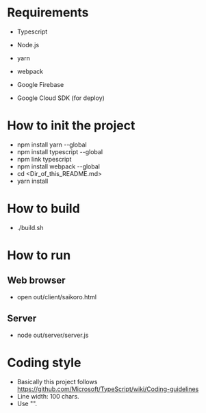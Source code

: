 # Requirements

* Typescript
* Node.js
* yarn
* webpack
* Google Firebase

* Google Cloud SDK (for deploy) 

# How to init the project

* npm install yarn --global
* npm install typescript --global
* npm link typescript
* npm install webpack --global
* cd <Dir_of_this_README.md>
* yarn install

# How to build

* ./build.sh

# How to run

## Web browser
* open out/client/saikoro.html

## Server
* node out/server/server.js

# Coding style

* Basically this project follows https://github.com/Microsoft/TypeScript/wiki/Coding-guidelines
* Line width: 100 chars.
* Use "".